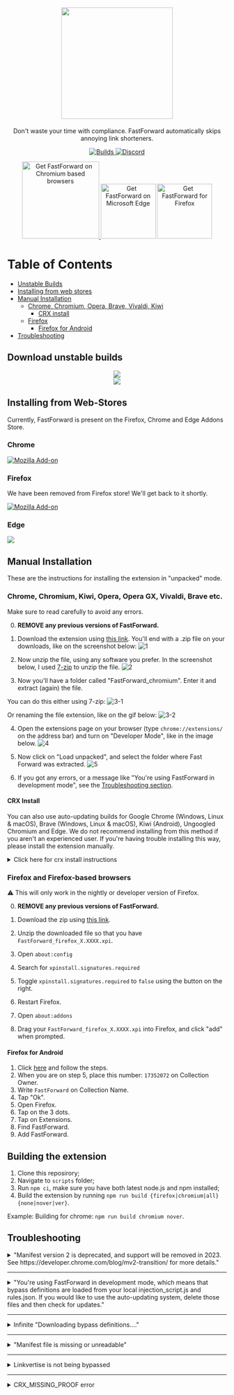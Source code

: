<div align="center">
<h1><img src="https://fastforward.team/img/branding.png" width="256"></h1>
<p> Don't waste your time with compliance. FastForward automatically skips annoying link shorteners. </p>

<a href="https://github.com/FastForwardTeam/FastForward/blob/main/.github/workflows/main.yml" target="_blank"> <img alt="Builds" src="https://img.shields.io/github/actions/workflow/status/fastforwardteam/fastforward/main.yml?branch=main&label=Builds&style=for-the-badge&logo=githubactions"> </a>
<a href="https://discord.gg/RSAf7b5njt" target="_blank"> <img alt="Discord" src="https://img.shields.io/discord/876622516607656006?label=Our%20Discord&logo=discord&style=for-the-badge"> </a>


<a href="https://chromewebstore.google.com/detail/fastforward/icallnadddjmdinamnolclfjanhfoafe"><img src="https://user-images.githubusercontent.com/585534/107280622-91a8ea80-6a26-11eb-8d07-77c548b28665.png" alt="Get FastForward on Chromium based browsers" width="177"> </a>
<a href="https://microsoftedge.microsoft.com/addons/detail/fastforward/ldcclmkclhomnpcnccgbgleikchbnecl"><img src="https://user-images.githubusercontent.com/585534/107280673-a5ece780-6a26-11eb-9cc7-9fa9f9f81180.png" alt="Get FastForward on Microsoft Edge" width="126px"></a>
<a href="https://addons.mozilla.org/firefox/addon/fastforwardteam/"><img src="https://user-images.githubusercontent.com/585534/107280546-7b9b2a00-6a26-11eb-8f9f-f95932f4bfec.png" alt="Get FastForward for Firefox" width="126px"></a> 
</div>

# Table of Contents
- [Unstable Builds](#download-unstable-builds)
- [Installing from web stores](#installing-from-web-stores)
- [Manual Installation](#manual-installation)
  - [Chrome, Chromium, Opera, Brave, Vivaldi, Kiwi](#chrome-chromium-kiwi-opera-opera-gx-vivaldi-brave-etc)
     - [CRX install](#crx-install)
  - [Firefox](#firefox-and-firefox-based-browsers)
    - [Firefox for Android](#firefox-for-android)
- [Troubleshooting](#troubleshooting)

## Download unstable builds
<div align="center">
<a href="https://nightly.link/FastForwardTeam/FastForward/workflows/main/main/FastForward_chromium.zip"> <img src="https://img.shields.io/badge/Chrome-Dev%20builds-critical?style=for-the-badge&logo=googlechrome" /> </a>
  <br>
<a href="https://nightly.link/FastForwardTeam/FastForward/workflows/main/main/FastForward_firefox.zip"> <img src="https://img.shields.io/badge/Firefox-Dev%20builds-critical?style=for-the-badge&logo=firefoxbrowser" /> </a>
</div>

## Installing from Web-Stores

Currently, FastForward is present on the Firefox, Chrome and Edge Addons Store.

### Chrome
<a href="https://chromewebstore.google.com/detail/fastforward/icallnadddjmdinamnolclfjanhfoafe"> <img alt="Mozilla Add-on" src="https://img.shields.io/badge/get%20the%20extension-5648de?logo=googlechrome&style=for-the-badge&logoColor=white"/> </a>

### Firefox
We have been removed from Firefox store!
We'll get back to it shortly.

<a href="https://addons.mozilla.org/firefox/addon/fastforwardteam/"> <img alt="Mozilla Add-on" src="https://img.shields.io/badge/get%20the%20extension-5648de?logo=firefoxbrowser&style=for-the-badge"/> </a>

### Edge
<a href="https://microsoftedge.microsoft.com/addons/detail/fastforward/ldcclmkclhomnpcnccgbgleikchbnecl"> <img src="https://img.shields.io/badge/get%20the%20extension-5648de?style=for-the-badge&logo=microsoftedge&logoColor=blue" /> </a>



## Manual Installation
These are the instructions for installing the extension in "unpacked" mode.

### Chrome, Chromium, Kiwi, Opera, Opera GX, Vivaldi, Brave etc.
Make sure to read carefully to avoid any errors.

0. **REMOVE any previous versions of FastForward.**

1. Download the extension using [this link](https://nightly.link/FastForwardTeam/FastForward/workflows/main/main/FastForward_chromium.zip). You'll end with a .zip file on your downloads, like on the screenshot below:
![1](https://i.imgur.com/Nrdgd7R.png)

2. Now unzip the file, using any software you prefer. In the screenshot below, I used [7-zip](https://7-zip.org) to unzip the file.
![2](https://i.imgur.com/93GYoCm.png)

3. Now you'll have a folder called "FastForward_chromium". Enter it and extract (again) the file.

You can do this either using 7-zip:
![3-1](https://i.imgur.com/sQGRJXq.gif)


Or renaming the file extension, like on the gif below:
![3-2](https://i.imgur.com/JkhCV4q.gif)


4. Open the extensions page on your browser (type `chrome://extensions/` on the address bar) and turn on "Developer Mode", like in the image below.
![4](https://i.imgur.com/R1E7LlO.png)


5. Now click on "Load unpacked", and select the folder where Fast Forward was extracted.
![5](https://i.imgur.com/FFQGC2F.gif)

6. If you got any errors, or a message like "You're using FastForward in development mode", see the [Troubleshooting section](#troubleshooting).

#### CRX Install
You can also use auto-updating builds for Google Chrome (Windows, Linux & macOS), Brave (Windows, Linux & macOS), Kiwi (Android), Ungoogled Chromium and Edge. We do not recommend installing from this method if you aren't an experienced user. If you're having trouble installing this way, please install the extension manually.

<details> <summary> Click here for crx install instructions </summary>  

Please follow [the instructions here](https://github.com/FastForwardTeam/releases#installation-instructions) to install the extension using CRX mode.
</details>

### Firefox and Firefox-based browsers

⚠️ This will only work in the nightly or developer version of Firefox.


0. **REMOVE any previous versions of FastForward.**

1. Download the zip using [this link](https://nightly.link/FastForwardTeam/FastForward/workflows/main/main/FastForward_firefox.zip).
2. Unzip the downloaded file so that you have `FastForward_firefox_X.XXXX.xpi`.
3. Open `about:config`
4. Search for `xpinstall.signatures.required`
5. Toggle `xpinstall.signatures.required` to `false` using the button on the right.
6. Restart Firefox.
7. Open `about:addons`
8. Drag your `FastForward_firefox_X.XXXX.xpi` into Firefox, and click "add" when prompted.

#### Firefox for Android

1. Click [here](https://blog.mozilla.org/addons/2020/09/29/expanded-extension-support-in-firefox-for-android-nightly/) and follow the steps.
2. When you are on step 5, place this number: `17352072` on Collection Owner.
3. Write `FastForward` on Collection Name.
4. Tap "Ok".
5. Open Firefox.
6. Tap on the 3 dots.
7. Tap on Extensions.
8. Find FastForward.
9. Add FastForward.

## Building the extension
1. Clone this reposirory;
2. Navigate to `scripts` folder;
3. Run `npm ci`, make sure you have both latest node.js and npm installed;
4. Build the extension by running `npm run build {firefox|chromium|all} {none|nover|ver}`.

Example: Building for chrome: `npm run build chromium nover`.

## Troubleshooting
<details> <summary> "Manifest version 2 is deprecated, and support will be removed in 2023. See https://developer.chrome.com/blog/mv2-transition/ for more details." </summary>
  <br>

Just click on "clear all", this is just a warning, not an error.  
We are currently working on migrating the extension to MV3 to meet Google's deadlines.  
To read more about this, [click here](https://developer.chrome.com/blog/mv2-transition/).

<img src="https://i.imgur.com/zSYDpY0.png"/>

</details>

****

<details> <summary> "You're using FastForward in development mode, which means that bypass definitions are loaded from your local injection_script.js and rules.json. If you would like to use the auto-updating system, delete those files and then check for updates." </summary>
  <br>

Go to the folder where you extracted Fast Forward, and delete the two files below:

<img src="https://i.imgur.com/LZCTweB.png"/>

Then click "Download bypass definitions" on the settings page.
</details>

****

<details> <summary> Infinite "Downloading bypass definitions...." </summary>
  <br>

We have identified the issue and are working to fix this problem!

</details>

****

<details> <summary> "Manifest file is missing or unreadable" </summary>
  <br>
If you got this message:

<img src="https://media.discordapp.net/attachments/886785290700730379/1039633828362330152/image.png">

It's because you forgot to extract twice the file. Please re-read step 3.

</details>

****

<details> <summary> Linkvertise is not being bypassed </summary>

**If you're using Chrome:** Builds for Chrome doesn't include Linkvertise bypass, you need to manually build the extension, using [this guide](#building-the-extension).

**If you're using Firefox:**
Firefox builds includes Linkvertise bypass.

***

**If you're using MV2 version of the extension:**

Copy and paste the contents of [this page](https://raw.githubusercontent.com/FastForwardTeam/FastForward/manifest-v2/src/linkvertise.js).


Go to the extension settings and paste the contents of the file into the "Custom Bypasses" field, as shown below.

<img src="https://i.imgur.com/OqG0Er8.png">
</details>

****

<details> <summary> CRX_MISSING_PROOF error </summary>
<br> Don't waste your time trying to install the .crx version of the install, just install the unpacked version on this guide.
</details>
